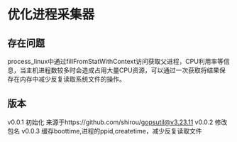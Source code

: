 # 优化进程采集器
## 存在问题
process_linux中通过fillFromStatWithContext访问获取父进程，CPU利用率等信息，当主机进程数较多时会造成占用大量CPU资源，可以通过一次获取将结果保存在内存中减少反复读取系统文件的操作。

## 版本
v0.0.1 初始化 来源于https://github.com/shirou/gopsutil@v3.23.11
v0.0.2 修改包名
v0.0.3 缓存boottime,进程的ppid,createtime，减少反复读取文件